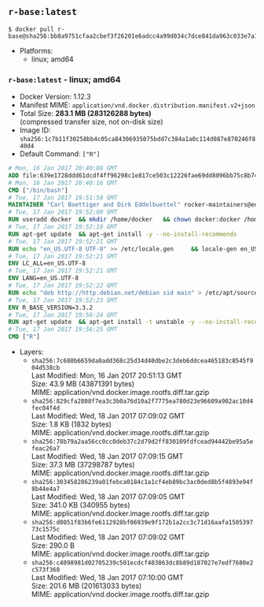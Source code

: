 ## `r-base:latest`

```console
$ docker pull r-base@sha256:bb8a9751cfaa2cbef3f26201e6adcc4a99d034c7dce841da963c033e7a14057c
```

-	Platforms:
	-	linux; amd64

### `r-base:latest` - linux; amd64

-	Docker Version: 1.12.3
-	Manifest MIME: `application/vnd.docker.distribution.manifest.v2+json`
-	Total Size: **283.1 MB (283126288 bytes)**  
	(compressed transfer size, not on-disk size)
-	Image ID: `sha256:1c7b11f30258bb4c05ca84306935075bdd7c384a1a0c114d087e870246f840d4`
-	Default Command: `["R"]`

```dockerfile
# Mon, 16 Jan 2017 20:40:08 GMT
ADD file:639e1728ddd61dcdf4ff96298c1e817ce503c12226fae69dd8096bb75c8b743d in / 
# Mon, 16 Jan 2017 20:40:16 GMT
CMD ["/bin/bash"]
# Tue, 17 Jan 2017 19:51:58 GMT
MAINTAINER "Carl Boettiger and Dirk Eddelbuettel" rocker-maintainers@eddelbuettel.com
# Tue, 17 Jan 2017 19:52:00 GMT
RUN useradd docker 	&& mkdir /home/docker 	&& chown docker:docker /home/docker 	&& addgroup docker staff
# Tue, 17 Jan 2017 19:52:19 GMT
RUN apt-get update 	&& apt-get install -y --no-install-recommends 		ed 		less 		locales 		vim-tiny 		wget 		ca-certificates 		fonts-texgyre 	&& rm -rf /var/lib/apt/lists/*
# Tue, 17 Jan 2017 19:52:21 GMT
RUN echo "en_US.UTF-8 UTF-8" >> /etc/locale.gen 	&& locale-gen en_US.utf8 	&& /usr/sbin/update-locale LANG=en_US.UTF-8
# Tue, 17 Jan 2017 19:52:21 GMT
ENV LC_ALL=en_US.UTF-8
# Tue, 17 Jan 2017 19:52:21 GMT
ENV LANG=en_US.UTF-8
# Tue, 17 Jan 2017 19:52:22 GMT
RUN echo "deb http://http.debian.net/debian sid main" > /etc/apt/sources.list.d/debian-unstable.list 	&& echo 'APT::Default-Release "testing";' > /etc/apt/apt.conf.d/default
# Tue, 17 Jan 2017 19:52:23 GMT
ENV R_BASE_VERSION=3.3.2
# Tue, 17 Jan 2017 19:56:24 GMT
RUN apt-get update 	&& apt-get install -t unstable -y --no-install-recommends 		littler                 r-cran-littler 		r-base=${R_BASE_VERSION}* 		r-base-dev=${R_BASE_VERSION}* 		r-recommended=${R_BASE_VERSION}*         && echo 'options(repos = c(CRAN = "https://cran.rstudio.com/"), download.file.method = "libcurl")' >> /etc/R/Rprofile.site         && echo 'source("/etc/R/Rprofile.site")' >> /etc/littler.r 	&& ln -s /usr/share/doc/littler/examples/install.r /usr/local/bin/install.r 	&& ln -s /usr/share/doc/littler/examples/install2.r /usr/local/bin/install2.r 	&& ln -s /usr/share/doc/littler/examples/installGithub.r /usr/local/bin/installGithub.r 	&& ln -s /usr/share/doc/littler/examples/testInstalled.r /usr/local/bin/testInstalled.r 	&& install.r docopt 	&& rm -rf /tmp/downloaded_packages/ /tmp/*.rds 	&& rm -rf /var/lib/apt/lists/*
# Tue, 17 Jan 2017 19:56:25 GMT
CMD ["R"]
```

-	Layers:
	-	`sha256:7c680b6659da0add368c25d34d40dbe2c3deb6ddcea465183c8545f904d538cb`  
		Last Modified: Mon, 16 Jan 2017 20:51:13 GMT  
		Size: 43.9 MB (43871391 bytes)  
		MIME: application/vnd.docker.image.rootfs.diff.tar.gzip
	-	`sha256:829cfa2808f7ea3c3b0a76d10a2f7775ea780d23e96609a902ac10d4fec04f4d`  
		Last Modified: Wed, 18 Jan 2017 07:09:02 GMT  
		Size: 1.8 KB (1832 bytes)  
		MIME: application/vnd.docker.image.rootfs.diff.tar.gzip
	-	`sha256:78b79a2aa56cc0cc0deb37c2d79d2ff830109fdfcead94442be95a5efeac26a7`  
		Last Modified: Wed, 18 Jan 2017 07:09:15 GMT  
		Size: 37.3 MB (37298787 bytes)  
		MIME: application/vnd.docker.image.rootfs.diff.tar.gzip
	-	`sha256:303458286239a01febca0184c1a1cf4eb89bc3ac0ded8b5f4893e94f8b44e4a7`  
		Last Modified: Wed, 18 Jan 2017 07:09:05 GMT  
		Size: 341.0 KB (340955 bytes)  
		MIME: application/vnd.docker.image.rootfs.diff.tar.gzip
	-	`sha256:d0051f83b6fe6112928bf06939e9f172b1a2cc3c71d16aafa150539773c1575c`  
		Last Modified: Wed, 18 Jan 2017 07:09:02 GMT  
		Size: 290.0 B  
		MIME: application/vnd.docker.image.rootfs.diff.tar.gzip
	-	`sha256:c4098981d02705239c501ecdcf403863dc8b89d187027e7edf7680e2c573f368`  
		Last Modified: Wed, 18 Jan 2017 07:10:00 GMT  
		Size: 201.6 MB (201613033 bytes)  
		MIME: application/vnd.docker.image.rootfs.diff.tar.gzip
